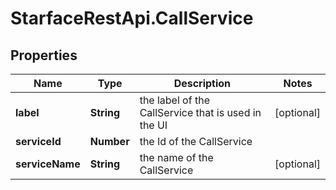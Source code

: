 # StarfaceRestApi.CallService

## Properties
Name | Type | Description | Notes
------------ | ------------- | ------------- | -------------
**label** | **String** | the label of the CallService that is used in the UI | [optional] 
**serviceId** | **Number** | the Id of the CallService | 
**serviceName** | **String** | the name of the CallService | [optional] 


